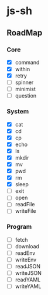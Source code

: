 # js-sh

## RoadMap

### Core

- [x] command
- [x] within
- [x] retry
- [ ] spinner
- [ ] minimist
- [ ] question

### System

- [x] cat
- [x] cd
- [x] cp
- [x] echo
- [x] ls
- [x] mkdir
- [x] mv
- [x] pwd
- [x] rm
- [x] sleep
- [ ] exit
- [ ] open
- [ ] readFile
- [ ] writeFile

### Program

- [ ] fetch
- [ ] download
- [ ] readEnv
- [ ] writeEnv
- [ ] readJSON
- [ ] writeJSON
- [ ] readYAML
- [ ] writeYAML
